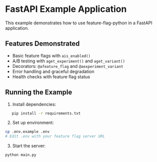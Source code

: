 # FastAPI Example Application

This example demonstrates how to use feature-flag-python in a FastAPI application.

## Features Demonstrated

- Basic feature flags with `ais_enabled()`
- A/B testing with `aget_experiment()` and `aget_variant()`
- Decorators: `@afeature_flag` and `@aexperiment_variant`
- Error handling and graceful degradation
- Health checks with feature flag status

## Running the Example

1. Install dependencies:
```bash
   pip install -r requirements.txt
```

2. Set up environment:
```bash
cp .env.example .env
# Edit .env with your feature flag server URL
```

3. Start the server:
```bash
python main.py
```
